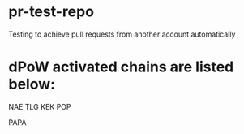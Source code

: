 # pr-test-repo
Testing to achieve pull requests from another account automatically

# dPoW activated chains are listed below:

NAE
TLG
KEK
POP

PAPA